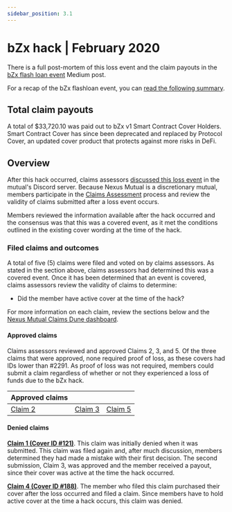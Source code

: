 ```yaml
---
sidebar_position: 3.1
---
```


# bZx hack | February 2020

There is a full post-mortem of this loss event and the claim payouts in the [bZx flash loan event](https://medium.com/nexus-mutual/bzx-flash-loan-event-55753d19e52b) Medium post.

For a recap of the bZx flashloan event, you can [read the following summary](https://peckshield.medium.com/bzx-hack-full-disclosure-with-detailed-profit-analysis-e6b1fa9b18fc).

## Total claim payouts
A total of $33,720.10  was paid out to bZx v1 Smart Contract Cover Holders. Smart Contract Cover has since been deprecated and replaced by Protocol Cover, an updated cover product that protects against more risks in DeFi.

## Overview
After this hack occurred, claims assessors [discussed this loss event](https://discord.com/channels/496296560624140298/496296560624140302/678271971053797380) in the mutual's Discord server. Because Nexus Mutual is a discretionary mutual, members participate in the [Claims Assessment](/protocol/claims-assessment) process and review the validity of claims submitted after a loss event occurs.

Members reviewed the information available after the hack occurred and the consensus was that this was a covered event, as it met the conditions outlined in the existing cover wording at the time of the hack.

### Filed claims and outcomes
A total of five (5) claims were filed and voted on by claims assessors. As stated in the section above, claims assessors had determined this was a covered event. Once it has been determined that an event is covered, claims assessors review the validity of claims to determine:
* Did the member have active cover at the time of the hack?

For more information on each claim, review the sections below and the [Nexus Mutual Claims Dune dashboard](https://dune.com/nexus_mutual/claims).

#### Approved claims
Claims assessors reviewed and approved Claims 2, 3, and 5. Of the three claims that were approved, none required proof of loss, as these covers  had IDs lower than #2291. As proof of loss was not required, members could submit a claim regardless of whether or not they experienced a loss of funds due to the bZx hack.

| Approved claims                                                             |                                                                             |                                                                             |
|-----------------------------------------------------------------------------|-----------------------------------------------------------------------------|-----------------------------------------------------------------------------|
| [Claim 2](https://app.nexusmutual.io/claim-assessment/view-claim?claimId=2) | [Claim 3](https://app.nexusmutual.io/claim-assessment/view-claim?claimId=3) | [Claim 5](https://app.nexusmutual.io/claim-assessment/view-claim?claimId=5) |


#### Denied claims
**[Claim 1 (Cover ID #121)](https://app.nexusmutual.io/claim-assessment/view-claim?claimId=1)**. This claim was initially denied when it was submitted. This claim was filed again and, after much discussion, members determined they had made a mistake with their first decision. The second submission, Claim 3, was approved and the member received a payout, since their cover was active at the time the hack occurred.

**[Claim 4 (Cover ID #188)](https://app.nexusmutual.io/claim-assessment/view-claim?claimId=4)**. The member who filed this claim purchased their cover after the loss occurred and filed a claim. Since members have to hold active cover at the time a hack occurs, this claim was denied. 
